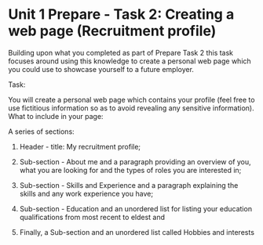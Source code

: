 # Unit 1 Prepare - Task 2: Creating a web page (Recruitment profile)
Building upon what you completed as part of Prepare Task 2 this task focuses around using this knowledge to create a personal web page which you could use to showcase yourself to a future employer.

Task:

You will create a personal web page which contains your profile (feel free to use fictitious information so as to avoid revealing any sensitive information).
What to include in your page:

A series of sections: 

1) Header - title: My recruitment profile; 

2) Sub-section - About me and a paragraph providing an overview of you, what you are looking for and the types of roles you are interested in;

3) Sub-section - Skills and Experience and a paragraph explaining the skills and any work experience you have; 

4) Sub-section - Education and an unordered list for listing your education qualifications from most recent to eldest and 

5) Finally, a Sub-section and an unordered list called Hobbies and interests
